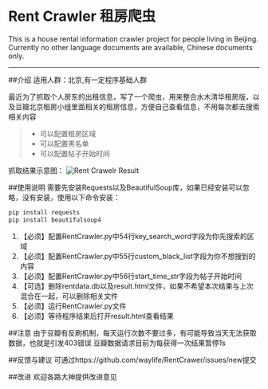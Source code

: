 # Rent Crawler 租房爬虫
This is a house rental information crawler project for people living in Beijing.
Currently no other language documents are available, Chinese documents only.

------

##介绍
适用人群：北京,有一定程序基础人群  

最近为了抓取个人房东的出租信息，写了一个爬虫，用来整合水木清华租房版，以及豆瓣北京租房小组里面相关的租房信息，方便自己查看信息，不用每次都去搜索相关内容

> * 可以配置租房区域
> * 可以配置黑名单
> * 可以配置帖子开始时间

抓取结果示意图：
![Rent Crawelr Result](https://github.com/waylife/RentCrawer/blob/master/Images/result_1.0.png?raw=true)

##使用说明
需要先安装Requests以及BeautifulSoup库，如果已经安装可以忽略，没有安装，使用以下命令安装：

``` bash
pip install requests
pip install beautifulsoup4
```

1. 【必须】配置RentCrawler.py中54行key_search_word字段为你先搜索的区域
2. 【必须】配置RentCrawler.py中55行custom_black_list字段为你不想搜到的内容
3. 【必须】配置RentCrawler.py中56行start_time_str字段为帖子开始时间
4. 【可选】删除rentdata.db以及result.html文件，如果不希望本次结果与上次混合在一起，可以删除相关文件
5. 【必须】运行RentCrawler.py文件
6. 【必须】等待程序结束后打开result.html查看结果

##注意
由于豆瓣有反刷机制，每天运行次数不要过多，有可能导致当天无法获取数据，也就是引发403错误
豆瓣数据请求目前为每获得一次结果暂停1s

##反馈与建议
可通过https://github.com/waylife/RentCrawer/issues/new提交

##改进
欢迎各路大神提供改进意见